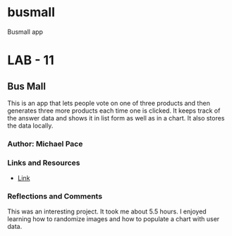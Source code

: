 # busmall
Busmall app
# LAB - 11

## Bus Mall

This is an app that lets people vote on one of three products and then generates three more products each time one is clicked.  It keeps track of the answer data and shows it in list form as well as in a chart.  It also stores the data locally.

### Author: Michael Pace

### Links and Resources
* [Link](https://catdude2000.github.io/busmall/)

### Reflections and Comments
This was an interesting project.  It took me about 5.5 hours.  I enjoyed learning how to randomize images and how to populate a chart with user data.